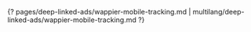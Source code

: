 {? pages/deep-linked-ads/wappier-mobile-tracking.md | multilang/deep-linked-ads/wappier-mobile-tracking.md ?}
